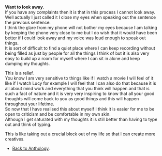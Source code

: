 **Want to look away**.  
If you have any complaints then it is that in this process I cannot look away.  
Well actually I just called it I close my eyes when speaking out the sentence the previous sentence.  
I think the glare from my phone will not bother my eyes because I am talking by keeping the phone very close to me but I do wish that it would have been better if I could look away and my voice was loud enough to speak out things.  
It is sort of difficult to find a quiet place where I can keep recording without being filled as just by people for all the things I think of but it is also very easy to build up a room for myself where I can sit in alone and keep dumping my thoughts.  

This is a relief.  
You know I am very sensitive to things like if I watch a movie I will feel of it like if I watch Lucy for example I will feel that I can also do that because it is all about mind work and everything that you think will happen and that is such a fact of nature and it is very very inspiring to know that all your good thoughts will come back to you as good things and this will happen throughout your lifetime.  
So now that I have realised this about myself I think it is easier for me to be open to criticism and be comfortable in my own skin.  
Although I get saturated with my thoughts it is still better than having to type out and think of typing.  

This is like taking out a crucial block out of my life so that I can create more creatives.  

- <a href="https://kushalsamant.github.io/anthology.html">Back to Anthology</a>.  